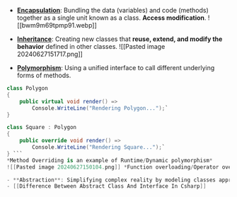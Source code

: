 - **[Encapsulation](https://learn.microsoft.com/en-us/dotnet/csharp/fundamentals/object-oriented/#encapsulation)**: Bundling the data (variables) and code (methods) together as a single unit known as a class. **Access modification**.
![[bwm9m69tpmp91.webp]]
- **[Inheritance](https://learn.microsoft.com/en-us/dotnet/csharp/fundamentals/object-oriented/inheritance)**: Creating new classes that **reuse, extend, and modify the behavior** defined in other classes. ![[Pasted image 20240627151717.png]] 

- **[Polymorphism](https://learn.microsoft.com/en-us/dotnet/csharp/fundamentals/object-oriented/polymorphism)**: Using a unified interface to call different underlying forms of methods. 
 ```csharp
 class Polygon
 {
     public virtual void render() => 
         Console.WriteLine("Rendering Polygon...");`
 }

 class Square : Polygon
 {
     public override void render() =>
         Console.WriteLine("Rendering Square...");`
 } ```
*Method Overriding is an example of Runtime/Dynamic polymorphism*
![[Pasted image 20240627150104.png]] *Function overloading/Operator overloading is an example of compile time/Static polymorphism*

- **Abstraction**: Simplifying complex reality by modeling classes appropriate to the problem. Implemented using abstract classes and methods. An abstract class cannot be instantiated, and must be inherited by a derived class in order to be used. Abstract classes are created using the **abstract** keyword, and **can contain both abstract and non-abstract** members. [When you add abstraction, you add coupling which can often undermine the value of the abstraction](https://www.youtube.com/watch?v=rQlMtztiAoA&ab_channel=CodeAesthetic). 
- [[Difference Between Abstract Class And Interface In Csharp]]

